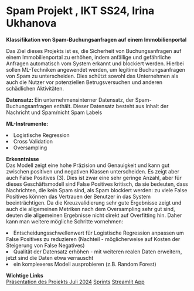 <H1>Spam Projekt , IKT SS24, Irina Ukhanova</H1>

<p> <b>Klassifikation von Spam-Buchungsanfragen auf einem Immobilienportal</b></p>

<p> Das Ziel dieses Projekts ist es, die Sicherheit von Buchungsanfragen auf einem Immobilienportal zu erhöhen, indem anfällige und gefährliche Anfragen automatisch vom System erkannt und blockiert werden. Hierbei sollen ML-Techniken angewendet werden, um legitime Buchungsanfragen von Spam zu unterscheiden. Dies schützt sowohl das Unternehmen als auch die Nutzer vor potenziellen Betrugsversuchen und anderen schädlichen Aktivitäten.</p>
<p>
<p><b>Datensatz: </b> Ein unternehmensinterner Datensatz, der Spam-Buchungsanfragen enthält. Dieser Datensatz besteht aus Inhalt der Nachricht und Spam/nicht Spam Labels</p>
<p>
<p><b>ML-Instrumente: </b> 
<li> Logistische Regression</li>
<li> Cross Validation</li>
<li> Oversampling</li>
  <p>
<p> <b>Erkenntnisse </b><br>
Das Modell zeigt eine hohe Präzision und Genauigkeit und kann gut zwischen positiven und negativen Klassen unterscheiden. Es zeigt aber auch False Positives (3). Dies ist zwar eine sehr geringe Anzahl, aber für dieses Geschäftsmodell sind False Positives kritisch, da sie bedeuten, dass Nachrichten, die kein Spam sind, als Spam blockiert werden: zu viele False Positives können das Vertrauen der Benutzer in das System beeinträchtigen.
Da die Kreuzvalidierung sehr gute Ergebnisse zeigt und auch die allgemeinen Metriken nach dem Oversampling sehr gut sind, deuten die allgemeinen Ergebnisse nicht direkt auf Overfitting hin. Daher kann man weitere mögliche Schritte vornehmen:
<li>Entscheidungsschwellenwert für Logistische Regression anpassen um False Positives zu reduzieren (Nachteil - möglicherweise auf Kosten der Steigerung von False  Negatives)</li>
<li>Qualität der Datensatz erhöhen -  mit weiteren realen Daten erweitern, jetzt sind die Daten etwa verrauscht </li>
<li>ein komplexeres Modell ausprobieren (z.B. Random Forest)</li>
<p>
<p> <b>Wichtige Links</b><br>
<a href = "SpamKlassifikationPrasentation.pdf"> Präsentation des Projekts Juli 2024</a>  
<a href = "Sprints_Projektbeschreibung.ipynb"> Sprints</a>   
<a href = "https://spamornotp4g.streamlit.app/"> Streamlit App </a>   

